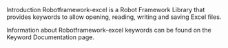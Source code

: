 Introduction
  Robotframework-excel is a Robot Framework Library that provides keywords to allow opening, reading, writing and saving Excel files.

  Information about Robotframework-excel keywords can be found on the Keyword Documentation page.

